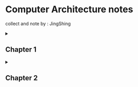 # Computer Architecture notes

collect and note by : JingShing

<details><summary><h2>Chapter 1</h2></summary>

## Dialog目錄

[1.1 介紹](#1-1-Abstraction)

[1.2 計算機架構中的八大理念](#1-2-Eight-Great-ideas-of-Computer-Architecture)

[1.3 你的程式之下](#1-3-Below-Your-Program)

[1.4 覆蓋之下](#1-4-Under-the-Covers)

[1.5 建構處理器與記憶體的技術](#1-5-How-to-build-a-processor-and-a-ram)

[1.6 效能](#1-6-Performance)

[1.7 功耗障壁](#1-7-The-Power-Wall)

[1.8 巨變：由單處理器轉移至多處理器](#1-8)

[1.9 實例：測試Intel core i7](#1-9)

[1.10 謬誤與陷阱](#1-10)

## 1-1 Abstraction

* 計算機抽象化(Abstraction)
  * 以精要的形式來表達計算機的內涵、概念、特質、屬性或意義等，這個從計算機本身找出這個精要的形式的過程就是計算機抽象化。

* 計算機是極為快速變化的資訊科技工業中的產物

  * 如果運輸業有計算機工業的進展速度，今天我們將大約可以花幾分錢以一秒從紐約到倫敦。

  * 這個不尋常的工業以令人驚異的速度接納創意

### 計算應用的種類與它們的特性

大體而言，計算機被運用在三個不同種類的應用：

* 個人型計算機(Personal computers, PCs)

  * 強調以<u>**低成本**</u>提供單一使用者不錯的效能並能執行其他公司的軟體

* 伺服器(servers)

  是昔日大型主機、迷你計算機及超級電腦的現代版，通常經由網路來使用

  * 提供計算及輸出入容量上更大的擴充性
  * 也強調可靠度
  * Range from small servers to building sized

* 嵌入式計算機(embedded computers)

  在應用與效能的範圍最廣

  * 設計來執行單一應用或一組相關的應用，該等應用一般與硬體整合在一起，以單一系統型態呈現

  * 大部分使用者從不知道他們正在使用這類計算機通常有其獨特的應用需求以及最低效能和嚴格的成本與功耗限制

  * 通常更不能容忍失效

  * 經由簡單化或冗餘(redundancy)技術來達成


  > 冗餘(redundancy) : 利用多個 mcu 做溝通，作為備用
  > mcu : memory + cpu + io
  >
  > examples : 車載電腦、物聯網

### 進入後個人電腦時代

* 個人行動裝置(personal mobile device, PMD)由電池驅動、無線聯線至網際網路且一般售價為數百美元

  * 和個人電腦一樣，使用者可於其上執行可下載的軟體(“apps”)
  * 可能使用觸控螢幕甚或語言輸入

* 庫房規模計算機(Warehouse Scale Computers, WSCs)

  * Scalable可擴充

  * Distributed可分散

  * Cost efficiency

    > 單一硬盤損毀時可還原資料，資料會備份到多個硬盤

  ​	![wcs_overview](pictures/wscs_overview.png)

  雲端計算(Cloud Computing)

  * 軟體寫作者常常會將他們的應用程式一部分執行於個人行動裝置上而一部分執行於雲端

  > 相較於雲端計算，本地的計算稱為邊緣計算(local)。

  ### 本教科書中內容

  * 在1960及1970年代，計算機的效能主要受限於其記憶體的大小
  * 現在重視效能的程式師需要瞭解，處理器的平行本質以及記憶體的階層性本質
    * 程式師於是必須增加他們的計算機組織知識
  * 本書能回答以下問題：
    * 以高階語言如C 或Java 所寫的程式如何被翻譯成硬體的語言，以及硬體如何執行這個硬體語言的程式？
  * 硬體與軟體的介面與關聯是什麼，以及軟體如何指使硬體來執行所需的功能？
  * 什麼因素決定程式的效能，以及程式如何可改善其效能？
  * 硬體設計師可用以改善效能的技術有哪些？
  * 最近由循序處理轉為平行處理的理由以及結果是什麼？
  * 自從第一台商用計算機在1951 年面世以來，計算機架構師提出過哪些奠定現代計算基礎的大理念？

  ### 瞭解程式效能

  * 下表歸納了硬體及軟體如何影響效能

  | 硬體或軟體元件                | 該元件如何影響效                           | 能該主題見於何處？ |
  | ----------------------------- | ------------------------------------------ | ------------------ |
  | 演算法                        | 決定了原始碼行數及執行的輸入∕輸出動作數    | 其他書本！         |
  | 程式語言、編譯器、與架構      | 決定原始碼中每一敘述句對應的計算機指令數目 | 第二及三章         |
  | 處理器與記憶體系統            | 決定指令可以被執行得多快                   | 第四、五及六章     |
  | 輸入∕輸出系統(硬體與作業系統) | 決定輸入∕輸出動作可能被執行得多快          | 第四、五及六章     |


## 1-2 Eight Great ideas of Computer Architecture

1. 配合摩爾定律作設計
   * 該定律指出：**IC 容量於每18 至24 個月即加倍**


2. 用抽象化來簡化設計

   * 一個硬體與軟體的抽象化(abstraction)來代表在不同層次中的設計

   * 在[電腦科學](https://zh.wikipedia.org/wiki/%E8%AE%A1%E7%AE%97%E6%9C%BA%E7%A7%91%E5%AD%A6)中，抽象化是將資料與程式，以它的語意來呈現出它的外觀，但是隱藏起它的實作細節。一個電腦系統可以分割成幾個[抽象層](https://zh.wikipedia.org/wiki/%E6%8A%BD%E8%B1%A1%E5%B1%A4)（Abstraction layer），使得程式設計師可以將它們分開處理。


3. 使經常的情形變快
4. 經由平行性提升效能
5. 經由管道處理(pipelining)提升效能
6. 經由預測(prediction)提升效能
7. 記憶體的階層(hierarchy of memories)程式設計師希望記憶體要容量大、速度快且價廉
8. 經由冗餘(redundancy)提升可靠性

## 1-3 Below Your Program

* 計算機中的硬體僅能執行極為簡單的低階指令

* 從複雜的應用落實到這些簡單硬體指令，過程中牽涉到許多層的軟體以直譯(interpret)或翻譯(translate)高階動作成為簡單計算機指令

* 系統軟體有許多種類，然而現在每一個計算機中最重要的有兩類：

  1. 作業系統(operating system)

  2. 編譯器(compiler)

![circle](pictures\circle.png)

圖1.3 以硬體為中心而應用軟體在最外的同心圓表示的簡化硬體軟體階層圖在複雜的應用情形下，也常會用到多層的應用軟體。

### 由高階語言到硬體的語言

* 計算機硬體的字母僅有兩個，為二進制數元(binary digit)或位元(bit)

* 計算機受的命令──稱之為指令(instruction)

* 組譯器(assembler)將一道以符號(symbol)表示的指令翻譯成二進形式

  ​	add A,B $\Rightarrow$ 1000110010100000

* 高階程式語言(high-levelprogramming languages)、組合語言(assembly language)與機器語言(machine language)，圖1.4 表示該等程式與語言間的關係

![com-to-assem](pictures/com-to-assem.png)

圖1.4 C程式編譯成組合語言再組譯成二進制機器語言。雖然由高階語言轉譯成二進制機器語言在此表示為兩個步驟，有些編譯器省去中間過程而直接產出二進制機器語言。這些語言以及這個程式將在第二章中有更深入的討論

## 1-4 Under the Covers

* 所有計算機內的硬體都執行以下的基本功能：
  1. 輸入資料
  2. 輸出資料
  3. 處理資料
  4. 儲存資料
* 計算機的五大傳統標準要件是輸入、輸出、記憶體、數據通道(data path)以及控制，而最後兩項有時會併稱為處理器。

![5standard](pictures/5standard.png)

圖1.5 表示出五大標準要件的計算機組織處理器由記憶體取得指令與資料。輸入將資料寫入記憶體，而輸出由記憶體讀取資料。控制送出決定數據通道、記憶體、輸入和輸出應如何運作的訊號

## 1-5 How to build a processor and a ram

* 表格表示過去不同時期所使用的技術，並對每一種技術估計其單位成本的對應效能

| 年度 | 計算機使用的技術                  | 相對的效能∕單位成本 |
| ---- | --------------------------------- | ------------------- |
| 1951 | 真空管(vacuum tube)               | 1                   |
| 1965 | 電晶體                            | 35                  |
| 1975 | 積體電路                          | 900                 |
| 1995 | 超大型積體電路                    | 2,400,000           |
| 2013 | 極大型(Ultra large-scale)積體電路 | 250,000,000,000     |

不同年代計算機中所使用技術的每單位成本的相對效能。

> 資料來源：Computer Museum，美國Boston，而2013 年的數據是由作者依外插的方式得出

* 圖1.11 表示動態隨機記憶體容量自1977年以來的增長

![dram_rising_lines](pictures/dram_rising_lines.png)

​											圖1.11 DRAM 晶片容量隨著時間的成長曲線

y 軸以kbits(210bits)作為單位。DRAM 業界在過去20年來幾乎每三年就將容量提高四倍，也就是每年提升60%。近年來，這個增加速度已經緩慢下來，漸漸變成約略每兩年到三年才將容量加倍

* 圖1.12 表示積體電路製程
* **！！！重要！！！**

![die-step-flow](pictures/die-step-flow.png)

> Silicon ingot : 矽碇
>
> Blank wafers : 空白晶圓
>
> Patterned wafers : 光蝕刻後的晶圓
>
> Dicer : 切割
>
> Dies : 晶粒

圖1.12 晶片的製造過程空白晶圓從矽碇切片下來後，經過20 到40 道步驟後成為作好電路的晶圓(見圖1.13)。之後這些作好電路的晶圓經過晶圓測試機測試以產生良好部分的對照圖。之後晶圓被切割成晶粒(見圖1.9)。本圖中，一片晶圓產出20 個晶粒，其中17 個通過測試(×表示晶粒損壞)。本例中良好晶粒的良率(產出率(良率)，yield)是17/20或85%。這些好的晶粒接著被連結在封裝中並於出貨給顧客之前再作一次測試。在這個最後的測試中又發現一個壞掉的封裝好的零件

### Intel Core i7 Wafer

![i7-wafer](pictures/i7-wafer.png)

* 300mm wafer(12吋), 280 chips, 32nm technology
* Each chip is 20.7 x 10.5 mm24

### Integrated Circuit Cost

$Cost ~ per ~ die=\frac{Cost ~ per ~ die}{Dies ~ per ~ die\times Yield}$

$Dies ~ per ~ wafer \approx \frac {Wafer ~ area}{Die ~ area}$

$Yield=\frac{1}{(1+(Defects ~ per ~ area\times Die ~ area/2))^2}$

* Nonlinear relation to area and defect rate
  * Wafer cost and area are fixed
  * Defect rate determined by manufacturing process
  * Die area determined by architecture and circuit design

## 1-6 Performance

* Response time(反應時間)
  * How long it takes to do a task
* Throughput(處理量)
  * Total work done per unit time
    * e.g., tasks/transactions/... per hour
* 個人關心的是降低response time──一件工作由開始至結束的時間，亦稱為執行時間(execution time)
* 數據中心管理員則常關心處理量(throughput)或頻寬(bandwidth)在給定時間內所完成的工作量

### 處理量與反應時間

以下對計算機系統的改變可否提昇處理量、降低反應時間或兼得？

1. 以較快的處理器置換於計算機中
2. 在使用多個處理器來分別處理各個工作──例如在全球資訊網中搜尋──的系統中加入額外的處理器

* 降低反應時間幾乎永遠可提升處理量。因此在情況1 中，反應時間及處理量均獲改善。在情況2 中，沒有任何工作可更快完成，故僅處理量有提昇
* 當情況2 中，處理量需求大增時，可能造成系統將工作需求貯存起來。在這種情況下，由於增加處理量可降低工作需求在貯列中的等待時間，故可同時改善反應時間。

### Relative Performance

* Define Performance = 1/Execution Time

* “X is ntime faster than Y”

  > $Performance_x/Performance_y=Execution ~ time_y/Execution ~ time_x$
  >
  > * Example: time taken to run a program
  >   * 10s on A, 15s on B
  >     * Elapsed timeTotal response time, including all aspectsProcessing, I/O, OS overhead, idle timeDetermines system performanceCPU timeTime spent processing a given jobDiscounts I/O time, other jobs’ sharesComprises user CPU time and system CPU timeDifferent programs are affected differently by CPU and system performance$Execution ~ Time_B/ Execution\:Time_A= 15s / 10s = 1.5$
  >     * So A is 1.5 times faster than B

### Measuring Execution Time測量運行時間

* Elapsed time經過時間
  * Total response time, including all aspects
    * Processing, I/O, OS overhead, idle time
  * Determines system performance
* CPU time
  * Time spent processing a given job
    * Discounts I/O time, other jobs’ shares
  * Comprises user CPU time and system CPU time
  * Different programs are affected differently by CPU and system performance

> 22/9/14

### CPU Clocking

> $m\rightarrow -3$ $\quad k\rightarrow 3$
>
> $\mu\rightarrow -6$$\quad M\rightarrow 6$
>
> $n\rightarrow -9$$\quad G\rightarrow 9$
>
> $p\rightarrow -12$$\quad T\rightarrow 12$

* Operation of digital hardware governed by a constantrate clock

![cpu-clock-chart](pictures/cpu-clock-chart.png)

* Clock period(時脈週期)的長度: duration of a clock cycle(時脈週期)

  > Clock period 和 Clock cycle 翻譯皆為時脈週期。

  *  e.g., $250ps = 0.25ns = 250×10^{–12}s$

* Clock frequency (rate): cycles per second 

  * e.g., $4.0GHz = 4000MHz = 4.0×10^9Hz$

### CPU Time

$CPU ~ Time=CPU ~ Clock ~ Cycles\times Clock ~ Cycle ~ Time=\frac{CPU ~ Clock ~ Cycles}{Clock ~ Rate}$

* Performance improved by 

  * Reducing number of clock cycles 

    減少時脈周期的數量

  * Increasing clock rate

    增加時脈頻率/時脈速率

  * Hardware designer must often trade off clock rate against cycle count

    硬體設計師應該權衡(妥協)時脈頻率和時脈週期。

### CPU Time Example範例

* Computer A: 2GHz clock, 10s CPU time 

* Designing Computer B 

  * Aim for 6s CPU time

    目標6秒CPU time

  * Can do faster clock, but causes 1.2 × clock cycles

* How fast must Computer B clock be?

$Clock ~ Rate_b=\frac{Clock ~ Cycles_b}{CPU ~ Time_b}=\frac{1.2\times Clcock ~ Cycles_A}{6s}$

$Clock ~ Cycles_A=CPU ~ Time_A\times Clock ~ Rate_A=10s\times2GHz=20\times10^9$

$Clock ~ Rate_B=\frac{1.2\times20\times10^9}{6s}=\frac{24\times10^9}{6s}=4GHz$

### Instruction Count and CPI

$Clock ~ Cycles=Instruction ~ Count\times Cycles ~ per ~ Instruction$

$CPU ~ Time=Instruction ~ Count\times CPI\times Clock ~ Cycle ~ Time=\frac{Instruction ~ Count\times CPI}{Clock ~ Rate}$

> ISA(Instruction Set Architecture；指令集架構)

* Instruction Count for a program 
  * Determined by program, ISA and compiler 
* Average cycles per instruction 
  * Determined by CPU hardware 
  * If different instructions have different CPI 
    * Average CPI affected by instruction mix

### CPI Example

一個程式在不同的電腦執行

* Computer A: Cycle Time = 250ps, CPI = 2.0 
* Computer B: Cycle Time = 500ps, CPI = 1.2 
* Same Instruction count 
* Which is faster, and by how much?

$CPU ~ Time=Instruction ~ Count\times CPI\times Cycle ~ Time$

$CPU ~ Time_A=I\times 2.0\times 250ps=I\times 500ps$

$CPU ~ Time=Instruction ~ Count\times CPI\times Cycle ~ Time$

$CPU ~ Time_B=I\times 1.2\times 500ps=I\times 600ps$

$Since ~ 500 ~ is ~ \le 600 ~ so ~ A ~ is ~ faster ~ than ~ B$

$\frac{CPU ~ Time_B}{CPU ~ Time_A}=\frac{I\times 600ps}{I\times 500ps}=1.2$

$By ~ 1.2 ~ times ~ faster$

### CPI in More Detail

* If different instruction classes take different numbers  of cycles

$Clock ~ Cycles=\sum_{i=1}^{n}(CPI_i\times ~ Instruction ~ Counts_i)$

* Weighted average CPI

$CPI=\frac{Clock ~ Cycles}{Instruction ~ Count}=\sum_{i=1}^{n}(CPI_i\times\frac{Instruction ~ Count_i}{Instruction ~ Count})$

$\frac{Instruction ~ Count_i}{Instruction ~ Count}\Rightarrow Relative frequency$

### CPI Example

相同程式用不同編譯器，在相同電腦執行

* Alternative compiled code sequences using  instructions in classes A, B, C

  *  IC :Instruction count

  | Class             | A    | B    | C    |
  | ----------------- | ---- | ---- | ---- |
  | CPI  for class    | 1    | 2    | 3    |
  | IC  in sequence 1 | 2    | 1    | 2    |
  | IC  in sequence 2 | 4    | 1    | 1    |

  * Sequence 1: IC = 5 
    * Clock Cycles = 2×1 + 1×2 + 2×3 = 10 
    * Avg. CPI = 10/5 = 2.0
  * Sequence 2: IC = 6 
    * Clock Cycles = 4×1 + 1×2 + 1×3 = 9 
    * Avg. CPI = 9/6 = 1.5

### Performance Summary

#### The BIG Picture

$CPU ~ Time=\frac{Instruction}{Program}\times \frac{Clockcycles}{Instruction}\times\frac{Seconds}{Clock ~ Cycle}$

* Performance depends on 
  * Algorithm: affects IC, possibly CPI 
  * Programming language: affects IC, CPI 
  * Compiler: affects IC, CPI 
  * Instruction set architecture: affects IC, CPI, Tc

### 瞭解程式效能

* 一個程式的效能與演算法、語言、編譯器、架構以及實際的硬 體有關

  ![knowing-program-effect](pictures/knowing-program-effect.png)

  * 有些處理器每時脈週期擷取及執行多道指令
    * 有些設計者倒轉CPI 以表為IPC，或每時脈指令 數。 
    * 若某處理器平均每時脈執行二道指令，則其具 有IPC=2 亦即CPI=0.5 
  * 為了省能或是短暫地加強效能，現在的許多處理 器可以變化它們的時脈速率，因此我們對一個程 式會需要知道其平均的時脈速率

## 1-7 The Power Wall

* 功耗形成了冷卻能力的最低要求 

* 對能源而言焦耳這個能量單位比譬如瓦數的耗能率更為恰當 

  * 所消耗的電能，稱為電功率，其單位為瓦特（watt，簡寫為W），簡 稱瓦。 ◎如果有1安培的電流通過1伏特的電位差，則每秒內所獲得或 消耗的能量為1焦耳，或者說電功率為1瓦特，即「1瓦特＝1焦耳 ∕ 秒」 ，或「1W＝1J ∕ s」。 

* 每個電晶體 0/1 轉換一次的動態能耗是 

  $能耗 ∝ \frac12 × 電容性負載×電壓^2$

* 每個電晶體所需功耗就是 

  $能耗 ∝ \frac12 × 電容性負載×電壓^2 × 切換頻率$

### Power Trends

![power-trend](pictures/power-trend.png)

* In CMOS IC technology

$Power=Capacitiveload\times Voltage^2\times Frequency$

> $Power\Rightarrow \times30$
>
> $Voltage^2\Rightarrow5V\rightarrow1V$
>
> $Frequency\Rightarrow \times1000$

###  The Power Wall 功耗障壁

* 一般電壓在每個新世代中下降大約15% 
  * 20 年來，電壓已從5V 降到1V 
* 今日的問題是更加降低電壓將會使得電晶體漏電太多 
  * 甚至於今天電耗中已有40% 來自於漏電 
* 兩個理由使功耗成為積體電路設計的難題 
  1. 功耗必須由外部引入且分送至晶片各處 
  2. 功耗以熱的形式消散然後必須被移除

## <a name="1-8">1-8 The Sea Change: The Switch from Uniprocessors to Multiprocessors

* 圖1.17 顯示桌上型微處理器在程式反應時間上隨著 年代的改善 
  * 2002 年起改善速率減緩 
* 2006 年時所有桌上型及伺服器公司都推出每一晶片 具有多個處理器的微處理器 
  * 其所帶來在處理量上的好處更甚於反應時間，稱 處理器為內核 
  * 稱這種微處理器為多核微處理器

![1-17](pictures/1-17.png)

圖1.17 自1980 年代中期以來的處理器效能增進情形

這個表描繪出以SPECint 測試程式(見1.10 節)測得的相對於VAX 11/780 的效能。在1980 年代中期 以前，處理器效能增進的動力主要是來自半導體技術，並且平均每年提升約25%。之後增進的速度 提高到大約52%則是受惠於更為進步的架構與組織的觀念。這個自1980 年代中期以來更高的52%  效能增進表示：較之如果維持了每年25% 的效能增進的話，到了2002 年效能又多高出了七倍。自 從2002 年以來，功耗造成的各種限制、可用的指令階層平行度以及相對很長的記憶體延遲減緩了邇 來的單一處理器效能增進，到了約略每年祇有22% 的增進

* 今天，程式師如欲獲致重大的時間改善，則需要重 新編程以善用多個處理器 
* 為什麼寫作明確的平行程式這麼難？ 
  * 第一個理由是追求效能的程式寫作其困難度增加 
  * 第二個理由是程式師必須分割一個應用以使每個 處理器同時可以擁有大約相同的工作量，以及排 程和協調所造成的額外花費不致於抵銷掉平行性 帶來的潛在效能好處 
    * 均勻地平衡負載(balance the load) 
    * 降低通訊與同步的額外花費(reduce communication and  synchronization overhead)

<a name="1-9">1.9 實例：測試Intel Core i7 SPEC 中央處理器測試程式

* 大多數使用者依賴已知方法來測量受測計算機的效 能，並期待該方法足以反映某一計算機對他們的工 作負載表現有多好 
  * 通常是以一組測試程式(benchmarks)── 特別挑選 來量測效能的程式──來評量計算機 
  * 測試程式集組成一個使用者希望足以預測真實工 作負載效能表現的工作負載

### SPEC 中央處理器測試程式

* SPEC(系統效能評估組織，System Performance  Evaluation Cooperative)是許多計算機業者為了創造 現代計算機系統各種標準測試程式集而建立及支持 的組織 

  * 1989 年SPEC 首次提出SPEC89 
  * 最新的一代稱為SPEC CPU2006 
    * 包含了一組12 個的整數測試程式(CINT2006)以及17 個 的浮點測試程式(CFP2006)

* SPEC CPU2006  Elapsed time to execute a selection of programs 

  * Negligible(微不足道) I/O, so focuses on CPU performance 

* Normalize relative to reference machine 

  * SPECratio 

    

* Summarize as geometric mean of performance ratios 

  * CINT2006 (integer) and CFP2006 (floating-point)

![excution_time_ratio](pictures/excution_time_ratio.png)

### CINT2006 for Intel Core i7 920

![i7-920](pictures/i7-920.png)

### SPEC 功耗測試程式

* SPEC 測試功耗的程式 
* SPECpower 測出伺服器在一段時間裡以10% 為區間 的負載情況下的功耗 
  * 為了簡化計算機的市場宣傳，SPEC 將這些數字整理成一 個單一數字，稱為 Overall ssj_ops per watt 
  * SPECpower_ssj2008 is basically a measure of ssj_ops/watt  (server side Java operations per second per watt) 
  * Performance: ssj_ops/sec 
  * Power: Watts (Joules/sec)

![ssj_opsper](pictures/ssj_opsper.png)

### SPECpower_ssj2008 for Xeon X5650

![Xeon-X5650](pictures/Xeon-X5650.png)

## <a name="1-10">1.10 謬誤(fallacies)與陷阱(pitfalls)

* 陷阱：期望計算機某一方面的改善可以提昇整體效 能到等同於該改善的幅度 

  * Amdahl’s 定律 

    $改善後的執行時間=\frac{受改善影響的執行時間}{改善的幅度}+不受影響的執行時間$

* 回收遞降定律(The law of diminishing returns)

* 謬誤：低利用率的計算機幾乎不耗電 

* 謬誤：為了效能而設計以及為了能量效益而設計是 不相關的目標 

* 陷阱：使用效能計算式的一部分作為效能衡量標準 

  * MIPS (百萬指令每秒，million instructions per  second)

    $MIPS=\frac{指令數}{執行時間\times 10^6}$

  * MIPS 的好處是其易懂，較快的計算機有較大的 MIPS，符合直覺

### Pitfall: MIPS as a Performance Metric

* MIPS: Millions of Instructions Per Second 
  * Doesn’t account for 
    * Differences in ISAs between computers 
    * Differences in complexity between instructions

![mips_math](pictures/mips_math.png)

* CPI varies between programs on a given CPU

* 有三個問題： 
  1. MIPS說明指令執行速率然而未考慮指令的能力 
  2. 即使在同一計算機上，MIPS 也隨程式而異 
  3. 程式可改寫成執行更多指令，然而各指令執 行得更快！

> 22/9/21

</details>
 
<details><summary><h2>Chapter 2</h2></summary>
 
## 補充教材 Instruction-Set Architecture(ISA)
### The Stored Memory Computer
>程式跟結果都存在記憶體裡面

![](https://i.imgur.com/SWxwVwW.png)
* Datapath (channels/changes bits)
* Control (directs operations)
* Memory (places to keep bits)
* Input (get data from outside)
* Output (send data to outside

### Steps in Executing an Instruction

1. **Instruction Fetch**: Fetch the next instruction from memory
2. **Instruction Decode**: Examine instruction to determine:
    * What operation is performed by the instruction (e.g., addition)
    * What operands are required, and where the result goes
    > ADD A,B,C: A<-B+C operation(+) operands(A,B,C)
3. **Operand Fetch**: Fetch the operands
4. **Execution**: Perform the operation on the operands
5. **Result Writeback**: Write the result to the specified location
6. **Next Instruction**: Determine where to get next instruction

### What is Specified in an ISA?

* **Instruction Decode**: How are operations and 
operands specified?
* **Operand Fetch**: Where can operands be located? 
How many?
* **Execution**: What operations can be performed? What data types and sizes?
* **Result Writeback**: Where can results be written? How 
many?
* **Next Instruction**: How can we choose the next instruction?

### A Simple ISA: Memory-Memory
* What operation can be performed? **Basic arithmetic (for now)**
* What data types and sizes? **32-bit integers**
* Where can operands and results be located? **Memory**
* How many operands and results ? **2 operands, 1 result**
* How are operations and operands specified? **OP DEST, SRC1, SRC2**
  >opcode destination,source1,source2
* How can we choose the next instruction? **Next in sequence**
### 例題:
---
![](https://i.imgur.com/5fdeQOU.png)

---
![](https://i.imgur.com/hrt7vG2.png)

---

### Simple Code Translation
> A = (B + C) * (D + E);
> Assume we put A in 100, B in 48, C in 76, D in20,and E in 32.
> ADD M[100], M[48], M[76] # A = B + C
> ADD M[84], M[20], M[32] # temp = D + E
> MUL M[100], M[100], M[84] # A = A * temp

### Problems with Memory-Memory ISAs
* Main memory much slower than arithmetic circuits
* It takes a lot of room to specify memory addresses
    >(ex:上面例題二)指令格式需要54bits
* Results are often used one or two instructions later
    >(ex:上面例題)第一步先存到A，第三步又要拿出來用。

#### make the common case fast!
>Solution: store temporary or intermediate results in fast memories(暫存器) **near** the arithmetic units.

### Accumulator(累加) Machines
>An “accumulator” machine keeps a single high-speed buffer(e.g., a set of D latches or 
>flip-flops,one for each data bit) near the arithmetic logic.

only one operand can be specified; 
the accumulator is implicit: “OP operand” means:
* acc. = acc. OPcode operand
    >所以同樣在例題二裡，acc的指令格式只需要(6+16)個bits

Example: 
LOAD M[48] # Load B into acc.
ADD M[76] # Add C to acc. (now has B+C)
STORE M[100] # Write acc. To A

### Shortcomings(缺點) of Accumulator Machines

* Still requires storing lots of temporary and intermediate values in memory.
* Accumulator only really beneficial for a chain (sequence) of calculations where the result of one is the input to the next.

### Alternatives to Accumulator Machines
>If more **hardware resources** are available, put more fast storage locations alongside the accumulator:

* Stack machines
* Register machines
    * Special purpose
    * General purpose

### Stack machines
>Idea: A pile of fast storage locations with a top and a bottom.

![](https://i.imgur.com/0bxZCRB.png)
>An instruction **can only get at the top value, or maybe the top two or three values**. We can put new values on the top (“***push***”) or take them off the top (“***pop***”) but that’s it. We can’t get to locations underneath the top unless we remove everything above.

### Stack Machine ISA
#### Basic operations include:
* **Load**: get value from memory and push onto stack
* **Store**: pop value off of stack and put into memory
* **Arithmetic**: pop 1 or 2 values off of stack; push result on stack
* **Dup**: Get value at top of stack without removing; push new copy onto stack 
    > (why is this useful?) ex:複製頂層值再放入頂端，把兩個值相減可把頂端清0。

### Stack Machine Does A=(B+C)*(D+E)
![](https://i.imgur.com/YvvVHYU.png)

---
![](https://i.imgur.com/rWqZbY8.png)

---
 
 > 22/9/21
</details>
